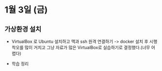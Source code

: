 # 1월 3일 (금)

## 가상환경 설치

- VirtualBox 로 Ubuntu 설치하고 맥과 ssh 원격 연결하기 -> docker 설치 후 시행착오를 많이 거치고 그냥 자료가 많은 VirtualBox로 실습하기로 결정했다.(너무 어렵다)

- 학습 정리
